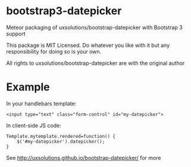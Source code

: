 bootstrap3-datepicker
============

Meteor packaging of uxsolutions/bootstrap-datepicker with Bootstrap 3 support

This package is MIT Licensed. Do whatever you like with it but any responsibility for doing so is your own.

All rights to uxsolutions/bootstrap-datepicker are with the original author

Example
============
In your handlebars template:

    <input type="text" class="form-control" id="my-datepicker">

In client-side JS code:

    Template.mytemplate.rendered=function() {
    	$('#my-datepicker').datepicker();
    }

See http://uxsolutions.github.io/bootstrap-datepicker/ for more

